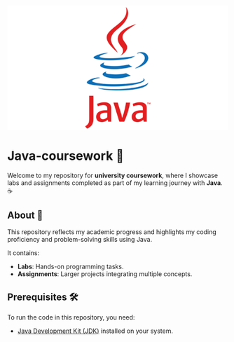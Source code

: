 ![Java Logo](java_logo.png)

# Java-coursework 🚀

Welcome to my repository for **university coursework**, where I showcase labs and assignments completed as part of my learning journey with **Java**. ☕️

## About 📘

This repository reflects my academic progress and highlights my coding proficiency and problem-solving skills using Java.

It contains:
- **Labs**: Hands-on programming tasks.
- **Assignments**: Larger projects integrating multiple concepts.

## Prerequisites 🛠️

To run the code in this repository, you need:
- [Java Development Kit (JDK)](https://www.oracle.com/java/technologies/javase-jdk11-downloads.html) installed on your system.
